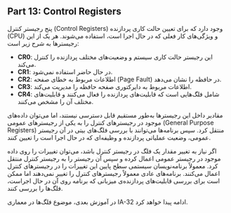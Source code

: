 ## Part 13: Control Registers

پنج رجیستر کنترل (Control Registers) وجود دارد که برای تعیین حالت کاری پردازنده (CPU) و ویژگی‌های کار فعلی که در حال اجرا است، استفاده می‌شوند. هر یک از این رجیسترها به شرح زیر است:

- **CR0**: این رجیستر حالت کاری سیستم و وضعیت‌های مختلف پردازنده را کنترل می‌کند.
- **CR1**: در حال حاضر استفاده نمی‌شود.
- **CR2**: اطلاعات مربوط به خطای صفحه (Page Fault) در حافظه را نشان می‌دهد.
- **CR3**: اطلاعات مربوط به دایرکتوری صفحه حافظه را مدیریت می‌کند.
- **CR4**: شامل فلگ‌هایی است که قابلیت‌های پردازنده را فعال می‌کنند و قابلیت‌های مختلف آن را مشخص می‌کنند.

مقادیر داخل این رجیسترها به‌طور مستقیم قابل دسترسی نیستند، اما می‌توان داده‌های موجود در رجیسترهای کنترل را به یکی از رجیسترهای عمومی (General Purpose Registers) منتقل کرد. سپس برنامه‌ها می‌توانند با بررسی فلگ‌های بیتی در آن رجیستر عمومی، وضعیت عملیاتی پردازنده و وظیفه‌ای که در حال اجرا است را تعیین کنند.

اگر نیاز به تغییر مقدار یک فلگ در رجیستر کنترل باشد، می‌توان تغییرات را روی داده موجود در رجیستر عمومی اعمال کرده و سپس آن رجیستر را به رجیستر کنترل منتقل کرد. معمولاً برنامه‌نویسان سیستمی سطح پایین این تغییرات را در رجیسترهای کنترل اعمال می‌کنند. برنامه‌های عادی معمولاً رجیسترهای کنترل را تغییر نمی‌دهند اما ممکن است برای بررسی قابلیت‌های پردازنده‌ی میزبانی که برنامه روی آن در حال اجراست، فلگ‌ها را بررسی کنند.

در آموزش بعدی، موضوع فلگ‌ها در معماری IA-32 ادامه پیدا خواهد کرد.